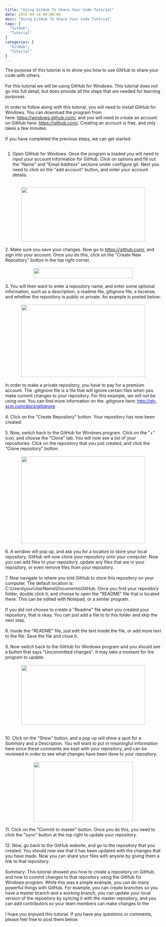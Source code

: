 ```yaml
---
title: "Using GitHub To Share Your Code Tutorial"
date: 2015-04-14 00:00:00
desc: "Using GitHub To Share Your Code Tutorial"
tags: [
  "GitHub",
  "Tutorial"
]
categories: [
  "GitHub",
  "Tutorial"
]
---
```


The purpose of this tutorial is to show you how to use GitHub to share your code with others.<br />
<br />
For this tutorial we will be using GitHub for Windows. This tutorial does not go into full detail, but does provide all the steps that are needed for learning purposes.<br />
<br />
In order to follow along with this tutorial, you will need to install GitHub for Windows. You can download the program from here:&nbsp;<a href="https://windows.github.com/"><span style="color: blue;">https://windows.github.com/</span></a>, and you will need to create an account on GitHub here:&nbsp;<a href="https://github.com/"><span style="color: blue;">https://github.com/</span></a>. Creating an account is free, and only takes a few minutes.<br />
<br />
If you have completed the previous steps, we can get started.<br />
<br />
1. Open GitHub for Windows. Once the program is loaded you will need to input your account information for GitHub. Click on options and fill out the "Name" and "Email Address" sections under configure git. Next you need to click on the "add account" button, and enter your account details.<br />
<br />
<div class="separator" style="clear: both; text-align: center;">
<a href="http://3.bp.blogspot.com/-WIT3FaNMaVM/VSwdH6l8byI/AAAAAAAAAKo/912ioHYk9GU/s1600/1.png" imageanchor="1" style="margin-left: 1em; margin-right: 1em;"><img border="0" height="175" src="https://3.bp.blogspot.com/-WIT3FaNMaVM/VSwdH6l8byI/AAAAAAAAAKo/912ioHYk9GU/s1600/1.png" width="400" /></a></div>
<br />
2. Make sure you save your changes. Now go to&nbsp;<a href="https://github.com/">https://github.com/</a>, and sign into your account. Once you do this, click on the "Create New Repository" button in the top right corner.<br />
<br />
<div class="separator" style="clear: both; text-align: center;">
<a href="http://3.bp.blogspot.com/--WN5KdV1OvY/VSwejxW8qbI/AAAAAAAAAK0/rgE-kyC7OzY/s1600/2.png" imageanchor="1" style="margin-left: 1em; margin-right: 1em;"><img border="0" height="33" src="https://3.bp.blogspot.com/--WN5KdV1OvY/VSwejxW8qbI/AAAAAAAAAK0/rgE-kyC7OzY/s1600/2.png" width="320" /></a></div>
<br />
3. You will then want to enter a repository name, and enter some optional information, such as a description, a readme file, gitignore file, a liscense, and whether the repository is public or private. An example is posted below:<br />
<br />
<div class="separator" style="clear: both; text-align: center;">
<a href="http://1.bp.blogspot.com/-vZbZoPlgCEw/VSwfkuwc2xI/AAAAAAAAAK8/EB27O5e4WZs/s1600/3.png" imageanchor="1" style="margin-left: 1em; margin-right: 1em;"><img border="0" height="233" src="https://1.bp.blogspot.com/-vZbZoPlgCEw/VSwfkuwc2xI/AAAAAAAAAK8/EB27O5e4WZs/s1600/3.png" width="400" /></a></div>
<br />
In order to make a private repository, you have to pay for a premium account. The .gitignore file is a file that will ignore certain files when you make commit changes to your repository. For this example, we will not be using one. You can find more information on the .gitignore here:&nbsp;<a href="http://git-scm.com/docs/gitignore"><span style="color: blue;">http://git-scm.com/docs/gitignore</span></a><br />
<br />
4. Click on the "Create Repository" button. Your repository has now been created.<br />
<br />
5. Now, switch back to the GitHub for Windows program. Click on the "+" icon, and choose the "Clone" tab. You will now see a list of your repositories. Click on the repository that you just created, and click the "Clone repository" button.<br />
<br />
<div class="separator" style="clear: both; text-align: center;">
<a href="http://3.bp.blogspot.com/-FLi0SZYPZHM/VSwhQbvLZBI/AAAAAAAAALI/z37pH2TYNfA/s1600/4.png" imageanchor="1" style="margin-left: 1em; margin-right: 1em;"><img border="0" height="280" src="https://3.bp.blogspot.com/-FLi0SZYPZHM/VSwhQbvLZBI/AAAAAAAAALI/z37pH2TYNfA/s1600/4.png" width="400" /></a></div>
<br />
6. A window will pop up, and ask you for a location to store your local repository. GitHub will now clone your repository onto your computer. Now you can add files to your repository, update any files that are in your repository, or even remove files from your repository.<br />
<br />
7. Now navigate to where you told GitHub to store this repository on your computer. The default location is: C:\Users\yourUserName\Documents\GitHub. Once you find your repository folder, double click it, and choose to open the "README" file that is located there. This can be edited with Notepad, or a similar program.<br />
<br />
If you did not choose to create a "Readme" file when you created your repository, that is okay. You can just add a file to to this folder and skip the next step.<br />
<br />
8. Inside the "README" file, just edit the text inside the file, or add more text to the file. Save the file and close it.<br />
<br />
9. Now switch back to the GitHub for Windows program and you should see a button that says "Uncommitted changes". It may take a moment for the program to update.<br />
<br />
<div class="separator" style="clear: both; text-align: center;">
<a href="http://2.bp.blogspot.com/-f9p91sljqgc/VSwkJP5ojNI/AAAAAAAAALU/XDCR-3CtTFU/s1600/5.png" imageanchor="1" style="margin-left: 1em; margin-right: 1em;"><img border="0" height="192" src="https://2.bp.blogspot.com/-f9p91sljqgc/VSwkJP5ojNI/AAAAAAAAALU/XDCR-3CtTFU/s1600/5.png" width="400" /></a></div>
<br />
<br />
10. Click on the "Show" button, and a pop up will show a spot for a Summary and a Description. You will want to put in meaningful information here since these comments are kept with your repository, and can be reviewed in order to see what changes have been done to your repository.<br />
<br />
<div class="separator" style="clear: both; text-align: center;">
<a href="http://2.bp.blogspot.com/-cPYIResiALA/VSwlCCXKK8I/AAAAAAAAALc/ZgS-zlgoc3Q/s1600/6.png" imageanchor="1" style="margin-left: 1em; margin-right: 1em;"><img border="0" height="192" src="https://2.bp.blogspot.com/-cPYIResiALA/VSwlCCXKK8I/AAAAAAAAALc/ZgS-zlgoc3Q/s1600/6.png" width="320" /></a></div>
<br />
11. Click on the "Commit to master" button. Once you do this, you need to click the "sync" button at the top right to update your repository.<br />
<br />
12. Now, go back to the GitHub website, and go to the repository that you created. You should now see that it has been updated with the changes that you have made. Now you can share your files with anyone by giving them a link to that repository.<br />
<br />
Summary: This tutorial showed you how to create a repository on GitHub, and how to commit changes to that repository using the GitHub for Windows program. While this was a simple example, you can do many powerful things with GitHub. For example, you can create branches so you have a master branch and a working branch, you can update your local version of the repository by syncing it with the master repository, and you can add contributors so your team members can make changes to the<br />
<br />
I hope you enjoyed this tutorial. If you have any questions or comments, please feel free to post them below.